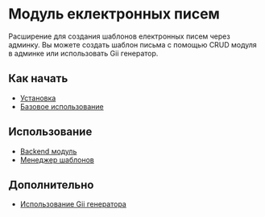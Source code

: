 Модуль еклектронных писем
=========================

Расширение для создания шаблонов електронных писем через админку.
Вы можете создать шаблон письма с помощью CRUD модуля в админке или использовать Gii генератор.

Как начать
----------
* [Установка](installation.md)
* [Базовое использование](basic-usage.md)

Использование
-------------
* [Backend модуль](backend-module.md)
* [Менеджер шаблонов](template-manager.md)

Дополнительно
-------------
* [Использование Gii генератора](gii-generator.md)

